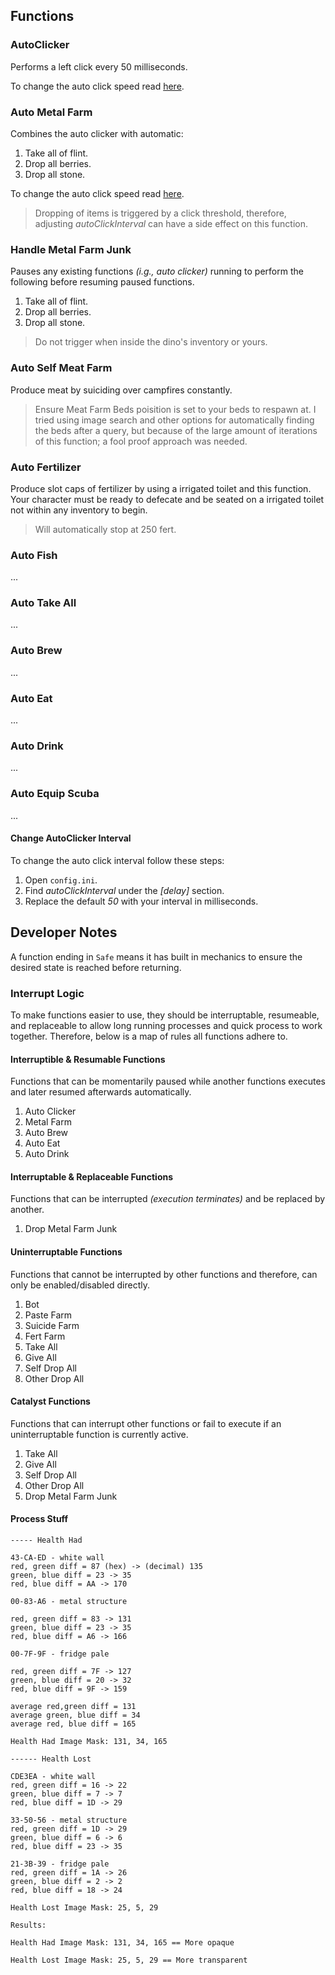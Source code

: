 ## Functions

### AutoClicker

Performs a left click every 50 milliseconds.

To change the auto click speed read <a href="#change_autoclick_interval">here</a>.

### Auto Metal Farm

Combines the auto clicker with automatic:

1. Take all of flint.
2. Drop all berries.
3. Drop all stone.

To change the auto click speed read <a href="#change_autoclick_interval">here</a>.

> Dropping of items is triggered by a click threshold, therefore, adjusting *autoClickInterval* can have a side effect on this function.

### Handle Metal Farm Junk

Pauses any existing functions *(i.g., auto clicker)* running to perform the following before resuming paused functions.

1. Take all of flint.
2. Drop all berries.
3. Drop all stone.

> Do not trigger when inside the dino's inventory or yours.

### Auto Self Meat Farm

Produce meat by suiciding over campfires constantly.

> Ensure Meat Farm Beds poisition is set to your beds to respawn at. I tried using image search and other options for automatically finding the beds after a query, but because of the large amount of iterations of this function; a fool proof approach was needed.

### Auto Fertilizer

Produce slot caps of fertilizer by using a irrigated toilet and this function. Your character must be ready to defecate and be seated on a irrigated toilet not within any inventory to begin.

> Will automatically stop at 250 fert.

### Auto Fish

...

### Auto Take All

...

### Auto Brew

...

### Auto Eat

...

### Auto Drink

...

### Auto Equip Scuba

...


<a name="change_autoclick_interval"></a>
#### Change AutoClicker Interval

To change the auto click interval follow these steps:

1. Open `config.ini`.
2. Find *autoClickInterval* under the *[delay]* section.
3. Replace the default *50* with your interval in milliseconds.


## Developer Notes

A function ending in `Safe` means it has built in mechanics to ensure the desired state is reached before returning.

### Interrupt Logic
To make functions easier to use, they should be interruptable, resumeable, and replaceable to allow long running processes and quick process to work together. Therefore, below is a map of rules all functions adhere to.

#### Interruptible & Resumable Functions
Functions that can be momentarily paused while another functions executes and later resumed afterwards automatically.

1. Auto Clicker
2. Metal Farm
3. Auto Brew
4. Auto Eat
5. Auto Drink

#### Interruptable & Replaceable Functions
Functions that can be interrupted *(execution terminates)* and be replaced by another.

1. Drop Metal Farm Junk

#### Uninterruptable Functions
Functions that cannot be interrupted by other functions and therefore, can only be enabled/disabled directly.

1. Bot
2. Paste Farm
3. Suicide Farm
4. Fert Farm
5. Take All
6. Give All
7. Self Drop All
8. Other Drop All
   
#### Catalyst Functions
Functions that can interrupt other functions or fail to execute if an uninterruptable function is currently active.

1. Take All
2. Give All
3. Self Drop All
4. Other Drop All
5. Drop Metal Farm Junk

#### Process Stuff

```
----- Health Had

43-CA-ED - white wall
red, green diff = 87 (hex) -> (decimal) 135
green, blue diff = 23 -> 35
red, blue diff = AA -> 170

00-83-A6 - metal structure

red, green diff = 83 -> 131
green, blue diff = 23 -> 35
red, blue diff = A6 -> 166

00-7F-9F - fridge pale

red, green diff = 7F -> 127
green, blue diff = 20 -> 32
red, blue diff = 9F -> 159

average red,green diff = 131
average green, blue diff = 34
average red, blue diff = 165

Health Had Image Mask: 131, 34, 165

------ Health Lost

CDE3EA - white wall
red, green diff = 16 -> 22
green, blue diff = 7 -> 7
red, blue diff = 1D -> 29

33-50-56 - metal structure
red, green diff = 1D -> 29
green, blue diff = 6 -> 6
red, blue diff = 23 -> 35

21-3B-39 - fridge pale
red, green diff = 1A -> 26
green, blue diff = 2 -> 2
red, blue diff = 18 -> 24

Health Lost Image Mask: 25, 5, 29

Results:

Health Had Image Mask: 131, 34, 165 == More opaque

Health Lost Image Mask: 25, 5, 29 == More transparent
```